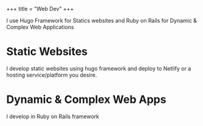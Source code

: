+++
title = "Web Dev"
+++

I use Hugo Framework for Statics websites and Ruby on Rails for Dynamic & Complex Web Applications

<!--more-->

# Static Websites

I develop static websites using hugo framework and deploy to Netlify or a hosting service/platform you desire.

# Dynamic & Complex Web Apps

I develop in Ruby on Rails framework

